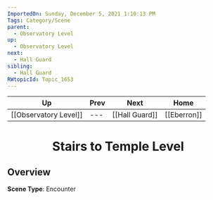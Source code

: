 ```yaml
---
ImportedOn: Sunday, December 5, 2021 1:10:13 PM
Tags: Category/Scene
parent:
  - Observatory Level
up:
  - Observatory Level
next:
  - Hall Guard
sibling:
  - Hall Guard
RWtopicId: Topic_1653
---
```


| Up | Prev | Next | Home |
|----|------|------|------|
| [[Observatory Level]] | --- | [[Hall Guard]] | [[Eberron]] |

# <center>Stairs to Temple Level</center>

## Overview

**Scene Type**: Encounter

